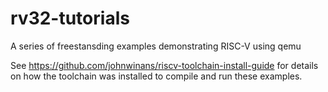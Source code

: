 # rv32-tutorials
A series of freestansding examples demonstrating RISC-V using qemu


See https://github.com/johnwinans/riscv-toolchain-install-guide for details
on how the toolchain was installed to compile and run these examples.
